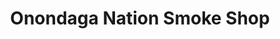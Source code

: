 ---
title: "Onondaga Nation Smoke Shop"
url: /onondaga-nation/onondaga-nation-smoke-shop/
shop: tobacco
---